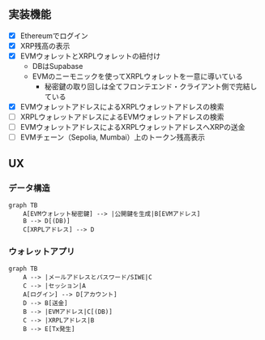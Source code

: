 ## 実装機能
- [x] Ethereumでログイン
- [x] XRP残高の表示
- [x] EVMウォレットとXRPLウォレットの紐付け
    - DBはSupabase
    - EVMのニーモニックを使ってXRPLウォレットを一意に導いている
        - 秘密鍵の取り回しは全てフロンテエンド・クライアント側で完結している
- [x] EVMウォレットアドレスによるXRPLウォレットアドレスの検索
- [ ] XRPLウォレットアドレスによるEVMウォレットアドレスの検索
- [ ] EVMウォレットアドレスによるXRPLウォレットアドレスへXRPの送金
- [ ] EVMチェーン（Sepolia, Mumbai）上のトークン残高表示

## UX

### データ構造
```mermaid
graph TB
    A[EVMウォレット秘密鍵] --> |公開鍵を生成|B[EVMアドレス]
    B --> D[(DB)]
    C[XRPLアドレス] --> D
```

### ウォレットアプリ
```mermaid
graph TB
    A --> |メールアドレスとパスワード/SIWE|C
    C --> |セッション|A
    A[ログイン] --> D[アカウント]
    D --> B[送金]
    B --> |EVMアドレス|C[(DB)]
    C --> |XRPLアドレス|B
    B --> E[Tx発生]
```